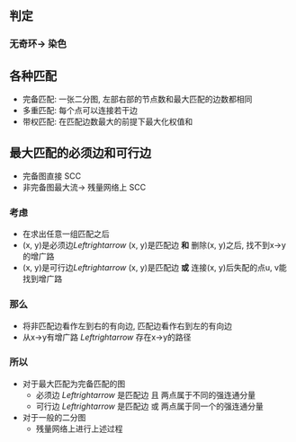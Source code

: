 ## 判定
### 无奇环-> 染色
## 各种匹配
* 完备匹配: 一张二分图, 左部右部的节点数和最大匹配的边数都相同
* 多重匹配: 每个点可以连接若干边
* 带权匹配: 在匹配边数最大的前提下最大化权值和

## 最大匹配的必须边和可行边
* 完备图直接 SCC
* 非完备图最大流-> 残量网络上 SCC
### 考虑
* 在求出任意一组匹配之后
* (x, y)是必须边$Leftrightarrow$ (x, y)是匹配边 **和** 删除(x, y)之后, 找不到x->y的增广路
* (x, y)是可行边$Leftrightarrow$ (x, y)是匹配边 **或** 连接(x, y)后失配的点u, v能找到增广路
### 那么
* 将非匹配边看作左到右的有向边, 匹配边看作右到左的有向边
* 从x->y有增广路 $Leftrightarrow$ 存在x->y的路径
### 所以
* 对于最大匹配为完备匹配的图
	* 必须边 $Leftrightarrow$ 是匹配边 且 两点属于不同的强连通分量
	* 可行边 $Leftrightarrow$ 是匹配边 或 两点属于同一个的强连通分量
* 对于一般的二分图
	* 残量网络上进行上述过程
